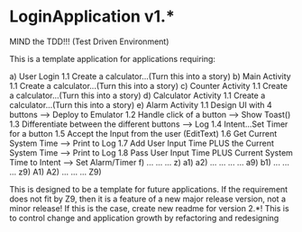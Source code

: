 # LoginApplication v1.*

MIND the TDD!!! (Test Driven Environment)

This is a template application for applications requiring:

a) User Login
    1.1 Create a calculator...(Turn this into a story)
b) Main Activity
    1.1 Create a calculator...(Turn this into a story)
c) Counter Activity
    1.1 Create a calculator...(Turn this into a story)
d) Calculator Activity
    1.1 Create a calculator...(Turn this into a story)
e) Alarm Activity
    1.1 Design UI with 4 buttons --> Deploy to Emulator
    1.2 Handle click of a button --> Show Toast()
    1.3 Differentiate between the different buttons --> Log
    1.4 Intent...Set Timer for a button
    1.5 Accept the Input from the user (EditText)
    1.6 Get Current System Time --> Print to Log
    1.7 Add User Input Time PLUS the Current System Time --> Print to Log
    1.8 Pass User Input Time PLUS Current System Time to Intent --> Set Alarm/Timer
f) 
...
...
...
z)
a1)
a2)
...
...
...
...
a9) 
b1)
...
...
...
z9)
A1)
A2)
...
...
...
Z9)


This is designed to be a template for future applications.
If the requirement does not fit by Z9, then it is a feature of a new major release version, not a minor release!
If this is the case, create new readme for version 2.*!
This is to control change and application growth by refactoring and redesigning
